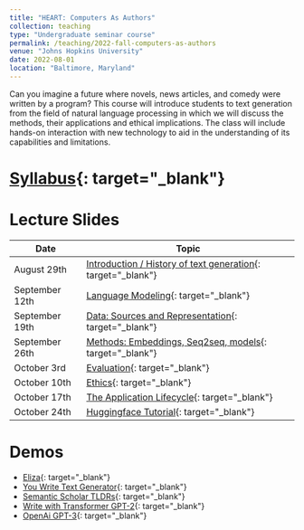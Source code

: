 ```yaml
---
title: "HEART: Computers As Authors"
collection: teaching
type: "Undergraduate seminar course"
permalink: /teaching/2022-fall-computers-as-authors
venue: "Johns Hopkins University"
date: 2022-08-01
location: "Baltimore, Maryland"
---
```


Can you imagine a future where novels, news articles, and comedy were written by a program? This course will introduce students to text generation from the field of natural language processing in which we will discuss the methods, their applications and ethical implications. The class will include hands-on interaction with new technology to aid in the understanding of its capabilities and limitations.

[Syllabus](/files/teaching/2022-fall/FA22.EN.500.111.02-syllabus.pdf){: target="_blank"}
======

Lecture Slides
======

| Date           | Topic                                  |
| -------------- | -------------------------------------- |
| August 29th | [Introduction / History of text generation](/files/teaching/2022-fall/08-29-22.pdf){: target="_blank"} |
| September 12th | [Language Modeling](/files/teaching/2022-fall/09-12-22.pdf){: target="_blank"} |
| September 19th | [Data: Sources and Representation](/files/teaching/2022-fall/09-19-22.pdf){: target="_blank"} |
| September 26th | [Methods: Embeddings, Seq2seq, models](/files/teaching/2022-fall/09-26-22.pdf){: target="_blank"} |
| October 3rd | [Evaluation](/files/teaching/2022-fall/10-03-22.pdf){: target="_blank"} |
| October 10th | [Ethics](/files/teaching/2022-fall/10-10-22.pdf){: target="_blank"} |
| October 17th | [The Application Lifecycle](/files/teaching/2022-fall/10-17-22.pdf){: target="_blank"} |
| October 24th | [Huggingface Tutorial](https://colab.research.google.com/drive/1HqHTemQSF03ZflPKjc6ozFepY4yu4hxB?usp=sharing){: target="_blank"} |


Demos
======

- [Eliza](https://www.masswerk.at/elizabot/){: target="_blank"}
- [You Write Text Generator](https://you.com/search?q=how+to+write+well&&fromSearchBar=true&cfr=write&){: target="_blank"}
- [Semantic Scholar TLDRs](https://www.semanticscholar.org/product/tldr){: target="_blank"}
- [Write with Transformer GPT-2](https://transformer.huggingface.co/doc/gpt2-large){: target="_blank"}
- [OpenAi GPT-3](https://beta.openai.com/){: target="_blank"}